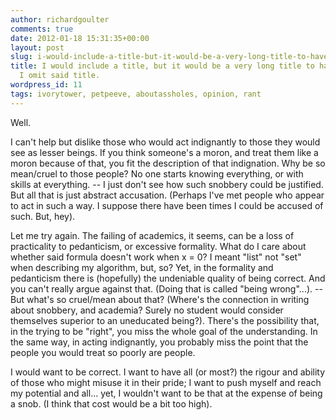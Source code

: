 ```yaml
---
author: richardgoulter
comments: true
date: 2012-01-18 15:31:35+00:00
layout: post
slug: i-would-include-a-title-but-it-would-be-a-very-long-title-to-have-and-so-i-omit-said-title
title: I would include a title, but it would be a very long title to have, and so
  I omit said title.
wordpress_id: 11
tags: ivorytower, petpeeve, aboutassholes, opinion, rant
---
```


Well.

I can't help but dislike those who would act indignantly to those they would see as lesser beings. If you think someone's a moron, and treat them like a moron because of that, you fit the description of that indignation.
Why be so mean/cruel to those people? No one starts knowing everything, or with skills at everything. -- I just don't see how such snobbery could be justified.
But all that is just abstract accusation. (Perhaps I've met people who appear to act in such a way. I suppose there have been times I could be accused of such. But, hey).

Let me try again.
The failing of academics, it seems, can be a loss of practicality to pedanticism, or excessive formality. What do I care about whether said formula doesn't work when x = 0? I meant "list" not "set" when describing my algorithm, but, so?
Yet, in the formality and pedanticism there is (hopefully) the undeniable quality of being correct. And you can't really argue against that. (Doing that is called "being wrong"...).
-- But what's so cruel/mean about that? (Where's the connection in writing about snobbery, and academia? Surely no student would consider themselves superior to an uneducated being?). There's the possibility that, in the trying to be "right", you miss the whole goal of the understanding.
In the same way, in acting indignantly, you probably miss the point that the people you would treat so poorly are people.

I would want to be correct. I want to have all (or most?) the rigour and ability of those who might misuse it in their pride; I want to push myself and reach my potential and all... yet, I wouldn't want to be that at the expense of being a snob. (I think that cost would be a bit too high).
